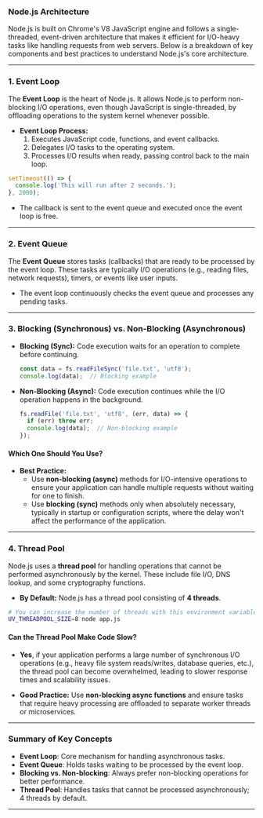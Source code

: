 ### **Node.js Architecture**

Node.js is built on Chrome's V8 JavaScript engine and follows a single-threaded, event-driven architecture that makes it efficient for I/O-heavy tasks like handling requests from web servers. Below is a breakdown of key components and best practices to understand Node.js's core architecture.

---

### **1. Event Loop**

The **Event Loop** is the heart of Node.js. It allows Node.js to perform non-blocking I/O operations, even though JavaScript is single-threaded, by offloading operations to the system kernel whenever possible.

- **Event Loop Process:**
  1. Executes JavaScript code, functions, and event callbacks.
  2. Delegates I/O tasks to the operating system.
  3. Processes I/O results when ready, passing control back to the main loop.

```js
setTimeout(() => {
  console.log('This will run after 2 seconds.');
}, 2000);
```

- The callback is sent to the event queue and executed once the event loop is free.

---

### **2. Event Queue**

The **Event Queue** stores tasks (callbacks) that are ready to be processed by the event loop. These tasks are typically I/O operations (e.g., reading files, network requests), timers, or events like user inputs.

- The event loop continuously checks the event queue and processes any pending tasks.
  
---

### **3. Blocking (Synchronous) vs. Non-Blocking (Asynchronous)**

- **Blocking (Sync):** Code execution waits for an operation to complete before continuing.
  ```js
  const data = fs.readFileSync('file.txt', 'utf8');
  console.log(data);  // Blocking example
  ```

- **Non-Blocking (Async):** Code execution continues while the I/O operation happens in the background.
  ```js
  fs.readFile('file.txt', 'utf8', (err, data) => {
    if (err) throw err;
    console.log(data);  // Non-blocking example
  });
  ```

#### **Which One Should You Use?**
- **Best Practice:**
  - Use **non-blocking (async)** methods for I/O-intensive operations to ensure your application can handle multiple requests without waiting for one to finish.
  - Use **blocking (sync)** methods only when absolutely necessary, typically in startup or configuration scripts, where the delay won't affect the performance of the application.

---

### **4. Thread Pool**

Node.js uses a **thread pool** for handling operations that cannot be performed asynchronously by the kernel. These include file I/O, DNS lookup, and some cryptography functions.

- **By Default:** Node.js has a thread pool consisting of **4 threads**.
  
```bash
# You can increase the number of threads with this environment variable
UV_THREADPOOL_SIZE=8 node app.js
```

#### **Can the Thread Pool Make Code Slow?**
- **Yes**, if your application performs a large number of synchronous I/O operations (e.g., heavy file system reads/writes, database queries, etc.), the thread pool can become overwhelmed, leading to slower response times and scalability issues.
  
- **Good Practice:** Use **non-blocking async functions** and ensure tasks that require heavy processing are offloaded to separate worker threads or microservices.

---

### **Summary of Key Concepts**

- **Event Loop**: Core mechanism for handling asynchronous tasks.
- **Event Queue**: Holds tasks waiting to be processed by the event loop.
- **Blocking vs. Non-blocking**: Always prefer non-blocking operations for better performance.
- **Thread Pool**: Handles tasks that cannot be processed asynchronously; 4 threads by default.
---
